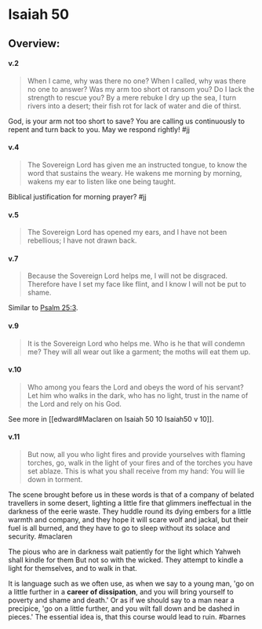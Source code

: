 # Isaiah 50

## Overview:



#### v.2
>When I came, why was there no one? When I called, why was there no one to answer? Was my arm too short ot ransom you? Do I lack the strength to rescue you? By a mere rebuke I dry up the sea, I turn rivers into a desert; their fish rot for lack of water and die of thirst.

God, is your arm not too short to save? You are calling us continuously to repent and turn back to you. May we respond rightly!
#jj 

#### v.4
>The Sovereign Lord has given me an instructed tongue, to know the word that sustains the weary. He wakens me morning by morning, wakens my ear to listen like one being taught.

Biblical justification for morning prayer?
#jj 

#### v.5
>The Sovereign Lord has opened my ears, and I have not been rebellious; I have not drawn back.

#### v.7
>Because the Sovereign Lord helps me, I will not be disgraced. Therefore have I set my face like flint, and I know I will not be put to shame.

Similar to [Psalm 25:3](Psalm25.md#v.3).


#### v.9
>It is the Sovereign Lord who helps me. Who is he that will condemn me? They will all wear out like a garment; the moths will eat them up.

#### v.10
>Who among you fears the Lord and obeys the word of his servant? Let him who walks in the dark, who has no light, trust in the name of the Lord and rely on his God.

See more in [[edward#Maclaren on Isaiah 50 10 Isaiah50 v 10]].

#### v.11
>But now, all you who light fires and provide yourselves with flaming torches, go, walk in the light of your fires and of the torches you have set ablaze. This is what you shall receive from my hand: You will lie down in torment.

The scene brought before us in these words is that of a company of belated travellers in some desert, lighting a little fire that glimmers ineffectual in the darkness of the eerie waste. They huddle round its dying embers for a little warmth and company, and they hope it will scare wolf and jackal, but their fuel is all burned, and they have to go to sleep without its solace and security.
#maclaren 

The pious who are in darkness wait patiently for the light which Yahweh shall kindle for them But not so with the wicked. They attempt to kindle a light for themselves, and to walk in that.

It is language such as we often use, as when we say to a young man, 'go on a little further in a **career of dissipation**, and you will bring yourself to poverty and shame and death.' Or as if we should say to a man near a precipice, 'go on a little further, and you wilt fall down and be dashed in pieces.' The essential idea is, that this course would lead to ruin.
#barnes 
